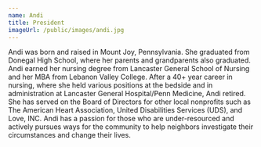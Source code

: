 ```yaml
---
name: Andi
title: President
imageUrl: /public/images/andi.jpg
---
```

Andi was born and raised in Mount Joy, Pennsylvania. She graduated from Donegal High School, where her parents and grandparents also graduated. Andi earned her nursing degree from Lancaster General School of Nursing and her MBA from Lebanon Valley College. After a 40+ year career in nursing, where she held various positions at the bedside and in administration at Lancaster General Hospital/Penn Medicine, Andi retired. She has served on the Board of Directors for other local nonprofits such as The American Heart Association, United Disabilities Services (UDS), and Love, INC. Andi has a passion for those who are under-resourced and actively pursues ways for the community to help neighbors investigate their circumstances and change their lives.
